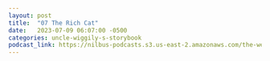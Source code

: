 ```yaml
---
layout: post
title:  "07 The Rich Cat"
date:   2023-07-09 06:07:00 -0500
categories: uncle-wiggily-s-storybook
podcast_link: https://nilbus-podcasts.s3.us-east-2.amazonaws.com/the-well-trained-mind/Uncle%20Wiggily's%20Storybook/07%20The%20Rich%20Cat.mp3
---
```

